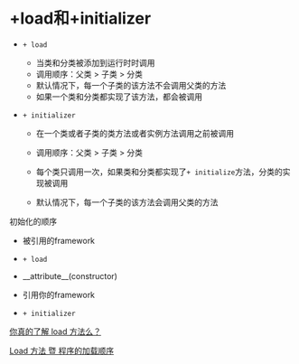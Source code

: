 # +load和+initializer

* `+ load`

  * 当类和分类被添加到运行时时调用
  * 调用顺序：父类 &gt; 子类 &gt; 分类
  * 默认情况下，每一个子类的该方法不会调用父类的方法
  * 如果一个类和分类都实现了该方法，都会被调用

* `+ initializer`

  * 在一个类或者子类的类方法或者实例方法调用之前被调用

  * 调用顺序：父类 &gt; 子类 &gt; 分类

  * 每个类只调用一次，如果类和分类都实现了`+ initialize`方法，分类的实现被调用

  * 默认情况下，每一个子类的该方法会调用父类的方法

初始化的顺序

* 被引用的framework
* `+ load`

* \_\_attribute\_\_\(constructor\)

* 引用你的framework

* `+ initializer`

[你真的了解 load 方法么？](https://github.com/Draveness/analyze/blob/master/contents/objc/%E4%BD%A0%E7%9C%9F%E7%9A%84%E4%BA%86%E8%A7%A3%20load%20%E6%96%B9%E6%B3%95%E4%B9%88%EF%BC%9F.md)

[Load 方法 暨 程序的加载顺序](http://www.jianshu.com/p/8f14c7a33579)

